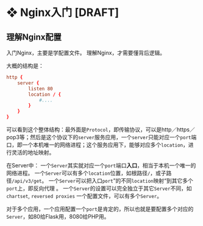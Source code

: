# ❖ Nginx入门 [DRAFT]



## 理解Nginx配置

入门Nginx，主要是学配置文件。
理解Nginx，才需要懂背后逻辑。

大概的结构是：
```conf
http {
    server {
        listen 80
        location / {
            #....
        }
    }
}
```

可以看到这个整体结构：最外面是`Protocol`，即传输协议，可以是http／https／pop3等；然后是这个协议下的`server`服务应用，一个`server`只能对应一个`port`端口，即一个本机唯一的网络进程；这个服务应用下，能够对应多个`location`，进行灵活的地址映射。

在Server中：
一个`Server`其实就对应一个`port`端口**入口**，相当于本机一个唯一的网络进程。
一个`Server`可以有多个`location`位置，如根路径`/`，或子路径`/api/v3/get`。
一个`Server`可以把入口`port`”的不同`location`映射“到其它多个`port`上，即反向代理 。
一个`Server`的设置可以完全独立于其它`Server`不同，如`chartset`, `reversed proxies`
一个配置文件，可以有多个`Server`。

对于多个应用，一个应用配置一个`port`是肯定的，所以也就是要配置多个对应的`Server`，如80给Flask用，8080给PHP用。


